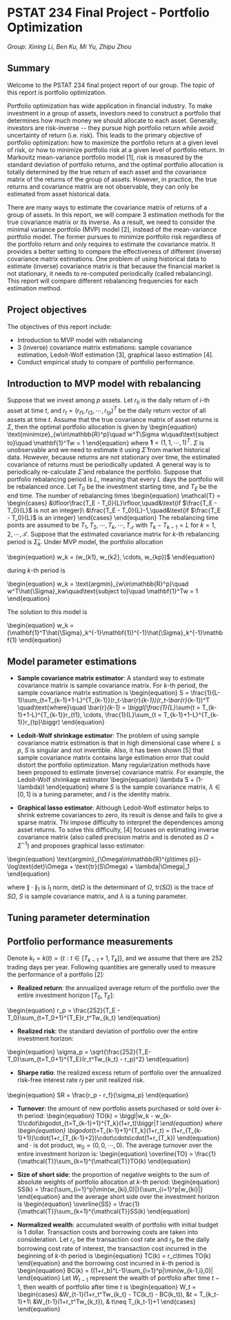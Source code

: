 
# PSTAT 234 Final Project - Portfolio Optimization

*Group: Xining Li, Ben Ku, Mi Yu, Zhipu Zhou*


## Summary

Welcome to the PSTAT 234 final project report of our group. The topic of this report is portfolio optimization. 

Portfolio optimization has wide application in financial industry. To make investment in a group of assets, investors need to construct a portfolio that determines how much money we should allocate to each asset. Generally, investors are risk-inverse -- they pursue high portfolio return while avoid uncertainty of return (i.e. risk). This leads to the primary objective of portfolio optimization: how to maximize the portfolio return at a given level of risk, or how to minimize portfolio risk at a given level of portfolio return. In Markovitz mean-variance portfolio model [1], risk is measured by the standard deviation of portfolio returns, and the optimal portfolio allocation is totally determined by the true return of each asset and the covariance matrix of the returns of the group of assets. However, in practice, the true returns and covariance matrix are not observable, they can only be estimated from asset historical data.
 
There are many ways to estimate the covariance matrix of returns of a group of assets. In this report, we will compare 3 estimation methods for the true covariance matrix or its inverse. As a result, we need to consider the minimal variance portfolio (MVP) model [2], instead of the mean-variance portfolio model. The former pursues to minimize portfolio risk regardless of the portfolio return and only requires to estimate the covariance matrix. It provides a better setting to compare the effectiveness of different (inverse) covariance matrix estimations. One problem of using historical data to estimate (inverse) covariance matrix is that because the financial market is not stationary, it needs to re-computed periodically (called rebalancing). This report will compare different rebalancing frequencies for each estimation method.


## Project objectives

The objectives of this report include:

- Introduction to MVP model with rebalancing 
- 3 (inverse) covariance matrix estimations: sample covariance estimation, Ledoit-Wolf estimation [3], graphical lasso estimation [4].
- Conduct empirical study to compare of portfolio performance.


## Introduction to MVP model with rebalancing

Suppose that we invest among $p$ assets. Let $r_{ti}$ is the daily return of $i$-th asset at time $t$, and $r_t = (r_{t1}, r_{t2}, \cdots, r_{tp})^T$ be the daily return vector of all assets at time $t$. Assume that the true covariance matrix of asset returns is $\Sigma$, then the optimal portfolio allocation is given by 
\begin{equation}
\text{minimize}_{w\in\mathbb{R}^p}\quad w^T\Sigma w\quad\text{subject to}\quad \mathbf{1}^Tw = 1
\end{equation}
where $\mathbf{1} = ({1,1,\cdots, 1})^T$. $\Sigma$ is unobservable and we need to estimate it using $\hat{\Sigma}$ from market historical data. However, because returns are not stationary over time, the estimated covariance of returns must be periodically updated. A general way is to periodically re-calculate $\hat{\Sigma}$ and rebalance the portfolio. Suppose that portfolio rebalancing period is $L$, meaning that every $L$ days the portfolio will be rebalanced once. Let $T_0$ be the investment starting time, and $T_E$ be the end time. The number of rebalancing times 
\begin{equation}
\mathcal{T} = 
\begin{cases}
&\lfloor\frac{T_E - T_0}{L}\rfloor,\quad&\text{if $\frac{T_E - T_0}{L}$ is not an integer}\\
&\frac{T_E - T_0}{L}-1,\quad&\text{if $\frac{T_E - T_0}{L}$ is an integer}
\end{cases}
\end{equation}
The rebalancing time points are assumed to be $T_1, T_2, \cdots, T_k, \cdots, T_{\mathcal{T}}$ with $T_k - T_{k-1} = L$ for $k=1, 2, \cdots, \mathcal{T}$. Suppose that the estimated covariance matrix for $k$-th rebalancing period is $\hat{\Sigma}_k$. Under MVP model, the portfolio allocation 

\begin{equation}
w_k = (w_{k1}, w_{k2}, \cdots, w_{kp})$
\end{equation}


during $k$-th period is

\begin{equation}
w_k = \text{argmin}_{w\in\mathbb{R}^p}\quad w^T\hat{\Sigma}_kw\quad\text{subject to}\quad \mathbf{1}^Tw = 1
\end{equation}

The solution to this model is

\begin{equation}
w_k = (\mathbf{1}^T\hat{\Sigma}_k^{-1}\mathbf{1})^{-1}\hat{\Sigma}_k^{-1}\mathbf{1}
\end{equation}


## Model parameter estimations

- **Sample covariance matrix estimator**: A standard way to estimate covariance matrix is sample covariance matrix. For $k$-th period, the sample covariance matrix estimation is
\begin{equation}
S = \frac{1}{L-1}\sum_{t=T_{k-1}+1-L}^{T_{k-1}}(r_t-\bar{r}_{k-1})(r_t-\bar{r}_{k-1})^T
\quad\text{where}\quad
\bar{r}_{k-1} = \biggl(\frac{1}{L}\sum_{t = T_{k-1}+1-L}^{T_{k-1}}r_{t1}, \cdots, \frac{1}{L}\sum_{t = T_{k-1}+1-L}^{T_{k-1}}r_{tp}\biggr)
\end{equation}

- **Ledoit-Wolf shrinkage estimator**: The problem of using sample covariance matrix estimation is that in high dimensional case where $L\leq p$, $S$ is singular and not invertible. Also, it has been shown [5] that sample covariance matrix contains large estimation error that could distort the portfolio optimization.  Many regularization methods have been proposed to estimate (inverse) covariance matrix. For example, the Ledoit-Wolf shrinkage estimator
\begin{equation}
\lambda S + (1-\lambda)I
\end{equation}
where $S$ is the sample covariance matrix, $\lambda\in[0,1]$ is a tuning parameter, and $I$ is the identity matrix. 

- **Graphical lasso estimator**: Although Ledoit-Wolf estimator helps to shrink extreme covariances to zero, its result is dense and fails to give a sparse matrix. Thi impose difficulty to interpret the dependences among asset returns. To solve this difficulty, [4] focuses on estimating inverse covariance matrix (also called precision matrix and is denoted as $\Omega = \Sigma^{-1}$) and proposes graphical lasso estimator:

\begin{equation}
\text{argmin}_{\Omega\in\mathbb{R}^{p\times p}}-\log\text{det}\Omega + \text{tr}(S\Omega) + \lambda\|\Omega\|_1
\end{equation}


where $\|\cdot\|_1$ is $l_1$ norm, $\text{det}\Omega$ is the determinant of $\Omega$, $\text{tr}(S\Omega)$ is the trace of $S\Omega$, $S$ is sample covariance matrix, and $\lambda$ is a tuning parameter. 

## Tuning parameter determination


## Portfolio performance measurements

Denote $k_t = k(t) = \{t: t\in[T_{k-1}+1, T_k]\}$, and we assume that there are 252 trading days per year. Following quantities are generally used to measure the performance of a portfolio [2]:

- **Realized return**: the annualized average return of the portfolio over the entire investment horizon $[T_0, T_E]$:

\begin{equation}
r_p = \frac{252}{T_E - T_0}\sum_{t=T_0+1}^{T_E}r_t^Tw_{k_t}
\end{equation}

- **Realized risk**: the standard deviation of portfolio over the entire investment horizon:

\begin{equation}
\sigma_p = \sqrt{\frac{252}{T_E-T_0}\sum_{t=T_0+1}^{T_E}(r_t^Tw_{k_t} - r_p)^2}
\end{equation}

- **Sharpe ratio**: the realized excess return of portfolio over the annualized risk-free interest rate $r_f$ per unit realized risk.

\begin{equation}
SR = \frac{r_p - r_f}{\sigma_p}
\end{equation}

- **Turnover**: the amount of new portfolio assets purchased or sold over $k$-th period:
\begin{equation}
TO(k) = \biggl\|w_k - w_{k-1}\cdot\bigodot_{t=T_{k-1}+1}^{T_k}(1+r_t)\biggr\|_1
\end{equation}
where 
\begin{equation}
\bigodot_{t=T_{k-1}+1}^{T_k}(1+r_t) = (1+r_{T_{k-1}+1})\cdot(1+r_{T_{k-1}+2})\cdot\cdots\cdot(1+r_{T_k})
\end{equation}
and $\cdot$ is dot product, $w_0 = (0,0,\cdots, 0)$. The average turnover over the entire investment horizon is:
\begin{equation}
\overline{TO} = \frac{1}{\mathcal{T}}\sum_{k=1}^{\mathcal{T}}TO(k)
\end{equation}

- **Size of short side**: the proportion of negative weights to the sum of absolute weights of portfolio allocation at $k$-th period:
\begin{equation}
SS(k) = \frac{\sum_{i=1}^p|\min(w_{ki},0)|}{\sum_{i=1}^p|w_{ki}|}
\end{equation}
and the average short side over the investment horizon is
\begin{equation}
\overline{SS} = \frac{1}{\mathcal{T}}\sum_{k=1}^{\mathcal{T}}SS(k)
\end{equation}

- **Normalized wealth**: accumulated wealth of portfolio with initial budget is 1 dollar. Transaction costs and borrowing costs are taken into consideration. Let $r_c$ be the transaction cost rate and $r_b$ be the daily borrowing cost rate of interest, the transaction cost incurred in the beginning of $k$-th period is 
\begin{equation}
TC(k) = r_c\times TO(k)
\end{equation}
and the borrowing cost incurred in $k$-th period is 
\begin{equation}
BC(k) = ((1+r_b)^L-1)\sum_{i=1}^p|\min(w_{k-1,i},0)|
\end{equation}
Let $W_{t-1}$ represent the wealth of portfolio after time $t-1$, then wealth of portfolio after time $t$ is
\begin{equation}
W_t =
\begin{cases}
&W_{t-1}(1+r_t^Tw_{k_t} - TC(k_t) - BC(k_t)), &t = T_{k_t-1}+1\\
&W_{t-1}(1+r_t^Tw_{k_t}), & t\neq T_{k_t-1}+1
\end{cases}
\end{equation}


